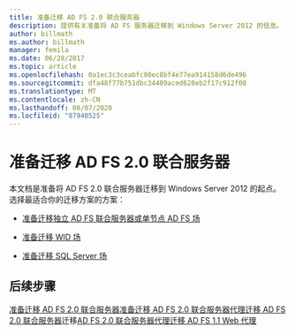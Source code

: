 ```yaml
---
title: 准备迁移 AD FS 2.0 联合服务器
description: 提供有关准备将 AD FS 服务器迁移到 Windows Server 2012 的信息。
author: billmath
ms.author: billmath
manager: femila
ms.date: 06/28/2017
ms.topic: article
ms.openlocfilehash: 0a1ec3c3ceabfc80ec8bf4e77ea914158d6de496
ms.sourcegitcommit: dfa48f77b751dbc34409aced628eb2f17c912f08
ms.translationtype: MT
ms.contentlocale: zh-CN
ms.lasthandoff: 08/07/2020
ms.locfileid: "87940525"
---
```

# <a name="prepare-to-migrate-the-ad-fs-20-federation-server"></a>准备迁移 AD FS 2.0 联合服务器

本文档是准备将 AD FS 2.0 联合服务器迁移到 Windows Server 2012 的起点。  选择最适合你的迁移方案的方案：

-   [准备迁移独立 AD FS 联合服务器或单节点 AD FS 场](prepare-to-migrate-a-stand-alone-ad-fs-federation-server.md)

-   [准备迁移 WID 场](prepare-to-migrate-a-wid-farm.md)

-   [准备迁移 SQL Server 场](prepare-to-migrate-a-sql-server-farm.md)

## <a name="next-steps"></a>后续步骤
 [准备迁移 AD FS 2.0 联合服务器](prepare-to-migrate-ad-fs-fed-server.md)[准备迁移 AD FS 2.0 联合服务器代理](prepare-to-migrate-ad-fs-fed-proxy.md)[迁移 AD FS 2.0 联合服务器](migrate-the-ad-fs-fed-server.md)迁移[AD FS 2.0 联合服务器代理](migrate-the-ad-fs-2-fed-server-proxy.md)[迁移 AD FS 1.1 Web 代理](migrate-the-ad-fs-web-agent.md)



